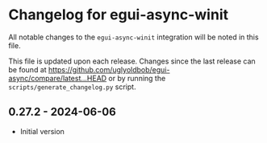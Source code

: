 # Changelog for egui-async-winit
All notable changes to the `egui-async-winit` integration will be noted in this file.

This file is updated upon each release.
Changes since the last release can be found at <https://github.com/uglyoldbob/egui-async/compare/latest...HEAD> or by running the `scripts/generate_changelog.py` script.


## 0.27.2 - 2024-06-06
* Initial version
